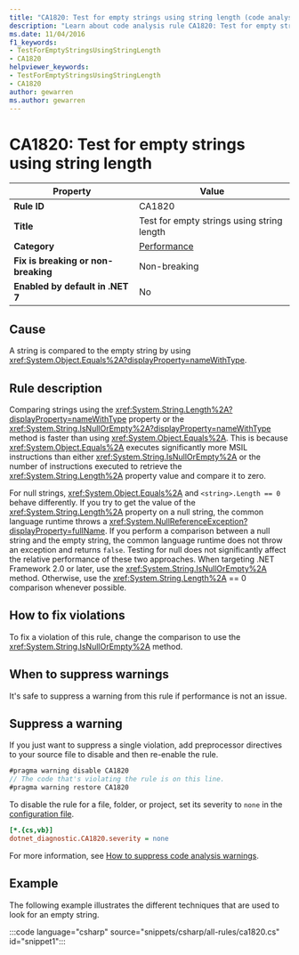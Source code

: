 ```yaml
---
title: "CA1820: Test for empty strings using string length (code analysis)"
description: "Learn about code analysis rule CA1820: Test for empty strings using string length"
ms.date: 11/04/2016
f1_keywords:
- TestForEmptyStringsUsingStringLength
- CA1820
helpviewer_keywords:
- TestForEmptyStringsUsingStringLength
- CA1820
author: gewarren
ms.author: gewarren
---
```

# CA1820: Test for empty strings using string length

| Property                            | Value                                      |
|-------------------------------------|--------------------------------------------|
| **Rule ID**                         | CA1820                                     |
| **Title**                           | Test for empty strings using string length |
| **Category**                        | [Performance](performance-warnings.md)     |
| **Fix is breaking or non-breaking** | Non-breaking                               |
| **Enabled by default in .NET 7**    | No                                         |

## Cause

A string is compared to the empty string by using <xref:System.Object.Equals%2A?displayProperty=nameWithType>.

## Rule description

Comparing strings using the <xref:System.String.Length%2A?displayProperty=nameWithType> property or the <xref:System.String.IsNullOrEmpty%2A?displayProperty=nameWithType> method is faster than using <xref:System.Object.Equals%2A>. This is because <xref:System.Object.Equals%2A> executes significantly more MSIL instructions than either <xref:System.String.IsNullOrEmpty%2A> or the number of instructions executed to retrieve the <xref:System.String.Length%2A> property value and compare it to zero.

For null strings, <xref:System.Object.Equals%2A> and `<string>.Length == 0` behave differently. If you try to get the value of the <xref:System.String.Length%2A> property on a null string, the common language runtime throws a <xref:System.NullReferenceException?displayProperty=fullName>. If you perform a comparison between a null string and the empty string, the common language runtime does not throw an exception and returns `false`. Testing for null does not significantly affect the relative performance of these two approaches. When targeting .NET Framework 2.0 or later, use the <xref:System.String.IsNullOrEmpty%2A> method. Otherwise, use the <xref:System.String.Length%2A> == 0 comparison whenever possible.

## How to fix violations

To fix a violation of this rule, change the comparison to use the <xref:System.String.IsNullOrEmpty%2A> method.

## When to suppress warnings

It's safe to suppress a warning from this rule if performance is not an issue.

## Suppress a warning

If you just want to suppress a single violation, add preprocessor directives to your source file to disable and then re-enable the rule.

```csharp
#pragma warning disable CA1820
// The code that's violating the rule is on this line.
#pragma warning restore CA1820
```

To disable the rule for a file, folder, or project, set its severity to `none` in the [configuration file](../configuration-files.md).

```ini
[*.{cs,vb}]
dotnet_diagnostic.CA1820.severity = none
```

For more information, see [How to suppress code analysis warnings](../suppress-warnings.md).

## Example

The following example illustrates the different techniques that are used to look for an empty string.

:::code language="csharp" source="snippets/csharp/all-rules/ca1820.cs" id="snippet1":::
